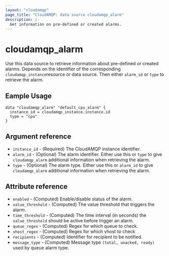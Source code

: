 ```yaml
---
layout: "cloudamqp"
page_title: "CloudAMQP: data source cloudamqp_alarm"
description: |-
  Get information on pre-defined or created alarms.
---
```


# cloudamqp_alarm

Use this data source to retrieve information about pre-defined or created alarms. Depends on the identifier of the corresponding `cloudamqp_instance`resource or data source. Then either `alarm_id` or `type` to retrieve the alarm.

## Eample Usage

```hcl
data "cloudamqp_alarm" "default_cpu_alarm" {
  instance_id = cloudamqp_instance.instance.id
  type = "cpu"
}
```

## Argument reference

* `instance_id` - (Required) The CloudAMQP instance identifier.
* `alarm_id`    - (Optional) The alarm identifier. Either use this or `type` to give `cloudamqp_alarm` additional information when retrieving the alarm.
* `type`        - (Optional) The alarm type. Either use this or `alarm_id` to give `cloudamqp_alarm` additional information when retrieving the alarm.

## Attribute reference

* `enabled`         - (Computed) Enable/disable status of the alarm.
* `value_threshold` - (Computed) The value threshold that triggers the alarm.
* `time_threshold`  - (Computed) The time interval (in seconds) the `value_threshold` should be active before trigger an alarm.
* `queue_regex`     - (Computed) Regex for which queue to check.
* `vhost_regex`     - (Computed) Regex for which vhost to check
* `recipients`      - (Computed) Identifier for recipient to be notified.
* `message_type`    - (Computed) Message type `(total, unacked, ready)` used by queue alarm type.
